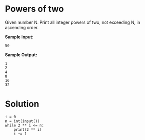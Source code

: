 # Powers of two

Given number N. Print all integer powers of two, not exceeding N, in ascending order.

**Sample Input:**

```
50
```

**Sample Output:**

```
1
2
4
8
16
32
```

# Solution

```
i = 0
n = int(input())
while 2 ** i <= n:
    print(2 ** i)
    i += 1
```